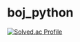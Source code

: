# boj_python
[![Solved.ac Profile](http://mazassumnida.wtf/api/v2/generate_badge?boj=pointn0)](https://solved.ac/pointn0/)
